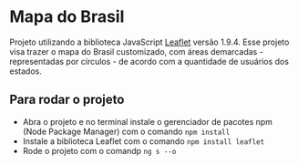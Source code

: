 # Mapa do Brasil
Projeto utilizando a biblioteca JavaScript [Leaflet](https://leafletjs.com/download.html) versão 1.9.4. 
Esse projeto visa trazer o mapa do Brasil customizado, com áreas demarcadas - representadas por círculos - de acordo com a quantidade de usuários dos estados.

## Para rodar o projeto
- Abra o projeto e no terminal instale o gerenciador de pacotes npm (Node Package Manager) com o comando `npm install`
- Instale a biblioteca Leaflet com o comando `npm install leaflet`
- Rode o projeto com o comandp `ng s --o`